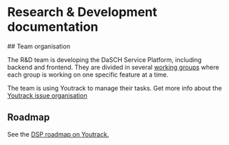 # Research & Development documentation

## Team organisation

The R&D team is developing the DaSCH Service Platform, including backend and frontend. They are divided in several [working groups](./working-group.md) where each group is working on one specific feature at a time.

The team is using Youtrack to manage their tasks.
Get more info about the [Youtrack issue organisation](./youtrack-organisation.md)

## Roadmap

See the [DSP roadmap on Youtrack.](https://dasch.myjetbrains.com/youtrack/articles/DSP-A-12/DSP-Roadmap)
